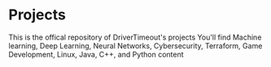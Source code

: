 # Projects
This is the offical repository of DriverTimeout's projects
You'll find Machine learning, Deep Learning, Neural Networks, Cybersecurity, Terraform, Game Development, Linux, Java, C++, and Python content

